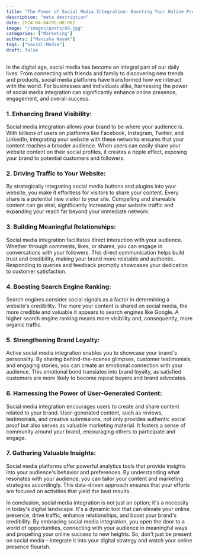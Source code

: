 ```yaml
---
title: "The Power of Social Media Integration: Boosting Your Online Presence"
description: "meta description"
date: 2024-04-04T05:00:00Z
image: "/images/posts/09.jpg"
categories: ["Marketing"]
authors: ["Manisha Nayak"]
tags: ["Social-Media"]
draft: false
---
```


In the digital age, social media has become an integral part of our daily lives. From connecting with friends and family to discovering new trends and products, social media platforms have transformed how we interact with the world. For businesses and individuals alike, harnessing the power of social media integration can significantly enhance online presence, engagement, and overall success.

### **1. Enhancing Brand Visibility:**

Social media integration allows your brand to be where your audience is. With billions of users on platforms like Facebook, Instagram, Twitter, and LinkedIn, integrating your website with these networks ensures that your content reaches a broader audience. When users can easily share your website content on their social profiles, it creates a ripple effect, exposing your brand to potential customers and followers.

### **2. Driving Traffic to Your Website:**

By strategically integrating social media buttons and plugins into your website, you make it effortless for visitors to share your content. Every share is a potential new visitor to your site. Compelling and shareable content can go viral, significantly increasing your website traffic and expanding your reach far beyond your immediate network.

### **3. Building Meaningful Relationships:**

Social media integration facilitates direct interaction with your audience. Whether through comments, likes, or shares, you can engage in conversations with your followers. This direct communication helps build trust and credibility, making your brand more relatable and authentic. Responding to queries and feedback promptly showcases your dedication to customer satisfaction.

### **4. Boosting Search Engine Ranking:**

Search engines consider social signals as a factor in determining a website's credibility. The more your content is shared on social media, the more credible and valuable it appears to search engines like Google. A higher search engine ranking means more visibility and, consequently, more organic traffic.

### **5. Strengthening Brand Loyalty:**

Active social media integration enables you to showcase your brand's personality. By sharing behind-the-scenes glimpses, customer testimonials, and engaging stories, you can create an emotional connection with your audience. This emotional bond translates into brand loyalty, as satisfied customers are more likely to become repeat buyers and brand advocates.

### **6. Harnessing the Power of User-Generated Content:**

Social media integration encourages users to create and share content related to your brand. User-generated content, such as reviews, testimonials, and creative submissions, not only provides authentic social proof but also serves as valuable marketing material. It fosters a sense of community around your brand, encouraging others to participate and engage.

### **7. Gathering Valuable Insights:**

Social media platforms offer powerful analytics tools that provide insights into your audience's behavior and preferences. By understanding what resonates with your audience, you can tailor your content and marketing strategies accordingly. This data-driven approach ensures that your efforts are focused on activities that yield the best results.

In conclusion, social media integration is not just an option; it's a necessity in today's digital landscape. It's a dynamic tool that can elevate your online presence, drive traffic, enhance relationships, and boost your brand's credibility. By embracing social media integration, you open the door to a world of opportunities, connecting with your audience in meaningful ways and propelling your online success to new heights. So, don't just be present on social media – integrate it into your digital strategy and watch your online presence flourish.
